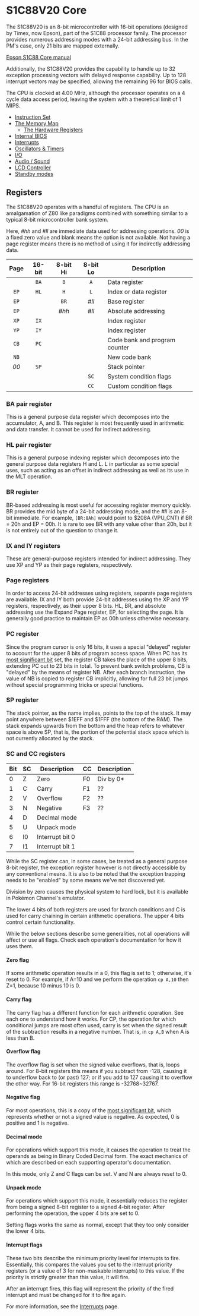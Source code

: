 # S1C88V20 Core

The S1C88V20 is an 8-bit microcontroller with 16-bit operations (designed by Timex, now Epson), part of the S1C88 processor family. The processor provides numerous addressing modes with a 24-bit addressing bus. In the PM's case, only 21 bits are mapped externally.

[Epson S1C88 Core manual](http://www.epsondevice.com/webapp/docs_ic/DownloadServlet?id=ID001149)

Additionally, the S1C88V20 provides the capability to handle up to 32 exception processing vectors with delayed response capability. Up to 128 interrupt vectors may be specified, allowing the remaining 96 for BIOS calls.

The CPU is clocked at 4.00 MHz, although the processor operates on a 4 cycle data access period, leaving the system with a theoretical limit of 1 MIPS.

- [Instruction Set](S1C88_InstructionSet.md)
- [The Memory Map](Memory.md)
  - [The Hardware Registers](Registers.md)
- [Internal BIOS](BIOS.md)
- [Interrupts](Interrupts.md)
- [Oscillators & Timers](../Timers.md)
- [I/O](IO.md)
- [Audio / Sound](Sound.md)
- [LCD Controller](LCD_Controller.md)
- [Standby modes](Standby.md)

## Registers

The S1C88V20 operates with a handful of registers. The CPU is an amalgamation of Z80 like paradigms combined with something similar to a typical 8-bit microcontroller bank system.

Here, _#hh_ and _#ll_ are immediate data used for addressing operations. _00_ is a fixed zero value and blank means the option is not available. Not having a page register means there is no method of using it for indirectly addressing data.

| Page | 16-bit | 8-bit Hi | 8-bit Lo | Description                   |
|:----:|:------:|:--------:|:--------:| ----------------------------- |
|      | `BA`   | `B`      | `A`      | Data register                 |
| `EP` | `HL`   | `H`      | `L`      | Index or data register        |
| `EP` |        | `BR`     | _#ll_    | Base register                 |
| `EP` |        | _#hh_    | _#ll_    | Absolute addressing           |
| `XP` | `IX`   |          |          | Index register                |
| `YP` | `IY`   |          |          | Index register                |
| `CB` | `PC`   |          |          | Code bank and program counter |
| `NB` |        |          |          | New code bank                 |
| _00_ | `SP`   |          |          | Stack pointer                 |
|      |        |          | `SC`     | System condition flags        |
|      |        |          | `CC`     | Custom condition flags        |

### BA pair register

This is a general purpose data register which decomposes into the accumulator, A, and B. This register is most frequently used in arithmetic and data transfer. It cannot be used for indirect addressing.

### HL pair register

This is a general purpose indexing register which decomposes into the general purpose data registers H and L. L in particular as some special uses, such as acting as an offset in indirect addressing as well as its use in the MLT operation.

### BR register

BR-based addressing is most useful for accessing register memory quickly. BR provides the mid byte of a 24-bit addressing mode, and the _#ll_ is an 8-bit immediate. For example, `[BR:8Ah]` would point to $208A (VPU_CNT) if BR = 20h and EP = 00h. It is rare to see BR with any value other than 20h, but it is not entirely out of the question to change it.

### IX and IY registers

These are general-purpose registers intended for indirect addressing. They use XP and YP as their page registers, respectively.

### Page registers

In order to access 24-bit addresses using registers, separate page registers are available. IX and IY both provide 24-bit addresses using the XP and YP registers, respectively, as their upper 8 bits. HL, BR, and absolute addressing use the Expand Page register, EP, for selecting the page. It is generally good practice to maintain EP as 00h unless otherwise necessary.

### PC register

Since the program cursor is only 16 bits, it uses a special "delayed" register to account for the upper 8 bits of program access space. When PC has its [most significant bit](/Glossary.md#significant-bits) set, the register CB takes the place of the upper 8 bits, extending PC out to 23 bits in total. To prevent bank switch problems, CB is "delayed" by the means of register NB. After each branch instruction, the value of NB is copied to register CB implicitly, allowing for full 23 bit jumps without special programming tricks or special functions.

### SP register

The stack pointer, as the name implies, points to the top of the stack. It may point anywhere between $1EFF and $1FFF (the bottom of the RAM). The stack expands upwards from the bottom and the heap refers to whatever space is above SP, that is, the portion of the potential stack space which is not currently allocated by the stack.

### SC and CC registers

| Bit | SC | Description       | CC | Description |
| --- | -- | ----------------- | -- | ----------- |
| 0   | Z  | Zero              | F0 | Div by 0*   |
| 1   | C  | Carry             | F1 | ??          |
| 2   | V  | Overflow          | F2 | ??          |
| 3   | N  | Negative          | F3 | ??          |
| 4   | D  | Decimal mode      |    |             |
| 5   | U  | Unpack mode       |    |             |
| 6   | I0 | Interrupt bit 0   |    |             |
| 7   | I1 | Interrupt bit 1   |    |             |

While the SC register can, in some cases, be treated as a general purpose 8-bit register, the exception register however is not directly accessible by any conventional means. It is also to be noted that the exception trapping needs to be "enabled" by some means we've not discovered yet.

Division by zero causes the physical system to hard lock, but it is available in Pokémon Channel's emulator.

The lower 4 bits of both registers are used for branch conditions and C is used for carry chaining in certain arithmetic operations. The upper 4 bits control certain functionality.

While the below sections describe some generalities, not all operations will affect or use all flags. Check each operation's documentation for how it uses them.

#### Zero flag

If some arithmetic operation results in a 0, this flag is set to 1; otherwise, it's reset to 0. For example, if A=10 and we perform the operation `cp A,10` then Z=1, because 10 minus 10 is 0.

#### Carry flag

The carry flag has a different function for each arithmetic operation. See each one to understand how it works. For CP, the operation for which conditional jumps are most often used, carry is set when the signed result of the subtraction results in a negative number. That is, in `cp A,B` when A is less than B.

#### Overflow flag

The overflow flag is set when the signed value overflows, that is, loops around. For 8-bit registers this means if you subtract from -128, causing it to underflow back to (or past) 127; or if you add to 127 causing it to overflow the other way. For 16-bit registers this range is -32768~32767.

#### Negative flag

For most operations, this is a copy of the [most significant bit](/Glossary.md#significant-bits), which represents whether or not a signed value is negative. As expected, 0 is positive and 1 is negative.

#### Decimal mode

For operations which support this mode, it causes the operation to treat the operands as being in Binary Coded Decimal form. The exact mechanics of which are described on each supporting operator's documentation.

In this mode, only Z and C flags can be set. V and N are always reset to 0. 

#### Unpack mode

For operations which support this mode, it essentially reduces the register from being a signed 8-bit register to a signed 4-bit register. After performing the operation, the upper 4 bits are set to 0.

Setting flags works the same as normal, except that they too only consider the lower 4 bits.

#### Interrupt flags

These two bits describe the minimum priority level for interrupts to fire. Essentially, this compares the values you set to the interrupt priority registers (or a value of 3 for non-maskable interrupts) to this value. If the priority is strictly greater than this value, it will fire.

After an interrupt fires, this flag will represent the priority of the fired interrupt and must be changed for it to fire again.

For more information, see the [Interrupts](Interrupts.md) page.
